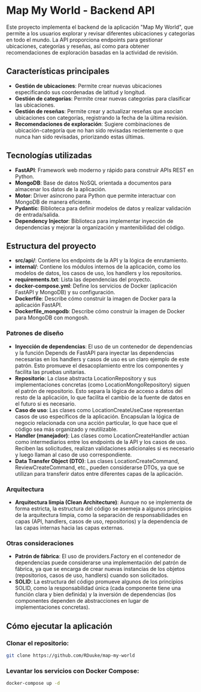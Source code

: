 # Map My World - Backend API

Este proyecto implementa el backend de la aplicación "Map My World", que permite a los usuarios explorar y revisar diferentes ubicaciones y categorías en todo el mundo. La API proporciona endpoints para gestionar ubicaciones, categorías y reseñas, así como para obtener recomendaciones de exploración basadas en la actividad de revisión.

## Características principales

- **Gestión de ubicaciones**: Permite crear nuevas ubicaciones especificando sus coordenadas de latitud y longitud.
- **Gestión de categorías**: Permite crear nuevas categorías para clasificar las ubicaciones.
- **Gestión de reseñas**: Permite crear y actualizar reseñas que asocian ubicaciones con categorías, registrando la fecha de la última revisión.
- **Recomendaciones de exploración**: Sugiere combinaciones de ubicación-categoría que no han sido revisadas recientemente o que nunca han sido revisadas, priorizando estas últimas.

## Tecnologías utilizadas

- **FastAPI**: Framework web moderno y rápido para construir APIs REST en Python.
- **MongoDB**: Base de datos NoSQL orientada a documentos para almacenar los datos de la aplicación.
- **Motor**: Driver asíncrono para Python que permite interactuar con MongoDB de manera eficiente.
- **Pydantic**: Biblioteca para definir modelos de datos y realizar validación de entrada/salida.
- **Dependency Injector**: Biblioteca para implementar inyección de dependencias y mejorar la organización y mantenibilidad del código.

## Estructura del proyecto

- **src/api/**: Contiene los endpoints de la API y la lógica de enrutamiento.
- **internal/**: Contiene los módulos internos de la aplicación, como los modelos de datos, los casos de uso, los handlers y los repositorios.
- **requirements.txt**: Lista las dependencias del proyecto.
- **docker-compose.yml**: Define los servicios de Docker (aplicación FastAPI y MongoDB) y su configuración.
- **Dockerfile**: Describe cómo construir la imagen de Docker para la aplicación FastAPI.
- **Dockerfile_mongodb**: Describe cómo construir la imagen de Docker para MongoDB con mongosh.

### Patrones de diseño

- **Inyección de dependencias**: El uso de un contenedor de dependencias y la función Depends de FastAPI para inyectar las dependencias necesarias en los handlers y casos de uso es un claro ejemplo de este patrón. Esto promueve el desacoplamiento entre los componentes y facilita las pruebas unitarias.
- **Repositorio**: La clase abstracta LocationRepository y sus implementaciones concretas (como LocationMongoRepository) siguen el patrón de repositorio. Esto separa la lógica de acceso a datos del resto de la aplicación, lo que facilita el cambio de la fuente de datos en el futuro si es necesario.
- **Caso de uso**: Las clases como LocationCreateUseCase representan casos de uso específicos de la aplicación. Encapsulan la lógica de negocio relacionada con una acción particular, lo que hace que el código sea más organizado y reutilizable.
- **Handler (manejador)**: Las clases como LocationCreateHandler actúan como intermediarios entre los endpoints de la API y los casos de uso. Reciben las solicitudes, realizan validaciones adicionales si es necesario y luego llaman al caso de uso correspondiente.
- **Data Transfer Object (DTO)**: Las clases LocationCreateCommand, ReviewCreateCommand, etc., pueden considerarse DTOs, ya que se utilizan para transferir datos entre diferentes capas de la aplicación.

### Arquitectura

- **Arquitectura limpia (Clean Architecture)**: Aunque no se implementa de forma estricta, la estructura del código se asemeja a algunos principios de la arquitectura limpia, como la separación de responsabilidades en capas (API, handlers, casos de uso, repositorios) y la dependencia de las capas internas hacia las capas externas.

### Otras consideraciones

- **Patrón de fábrica**: El uso de providers.Factory en el contenedor de dependencias puede considerarse una implementación del patrón de fábrica, ya que se encarga de crear nuevas instancias de los objetos (repositorios, casos de uso, handlers) cuando son solicitados.
- **SOLID**: La estructura del código promueve algunos de los principios SOLID, como la responsabilidad única (cada componente tiene una función clara y bien definida) y la inversión de dependencias (los componentes dependen de abstracciones en lugar de implementaciones concretas).

## Cómo ejecutar la aplicación

### Clonar el repositorio:
    
``` bash
git clone https://github.com/RDuuke/map-my-world
```

### Levantar los servicios con Docker Compose:
``` bash
docker-compose up -d
```
